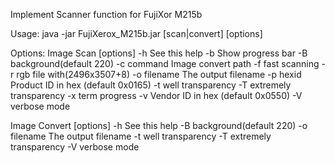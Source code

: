 Implement Scanner function for FujiXor M215b
<br>
<p>
Usage:
java -jar FujiXerox_M215b.jar [scan|convert] [options]

Options:
Image Scan [options]
  -h           See this help
  -b           Show progress bar
  -B           background(default 220)
  -c command   Image convert path
  -f           fast scanning
  -r           rgb file with(2496x3507+8)
  -o filename  The output filename
  -p hexid     Product ID in hex (default 0x0165)
  -t           well transparency
  -T           extremely transparency
  -x           term progress
  -v           Vendor ID in hex (default 0x0550)
  -V           verbose mode

Image Convert [options]
  -h           See this help
  -B           background(default 220)
  -o filename  The output filename
  -t           well transparency
  -T           extremely transparency
  -V           verbose mode
</p>